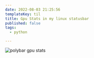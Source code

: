 ```yaml
---
date: 2022-08-03 21:25:56
templateKey: til
title: Gpu Stats in my linux statusbar
published: false
tags:
  - python

---
```


![polybar gpu stats](https://images.waylonwalker.com/polybar-gpu-stat.png)
